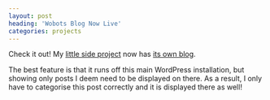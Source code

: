 ```yaml
---
layout: post
heading: 'Wobots Blog Now Live'
categories: projects
---
```


Check it out! My [little side project](http://wobots.co.uk) now has [its own blog](http://wobots.co.uk/blog).

The best feature is that it runs off this main WordPress installation, but showing only posts I deem need to be displayed on there. As a result, I only have to categorise this post correctly and it is displayed there as well!
